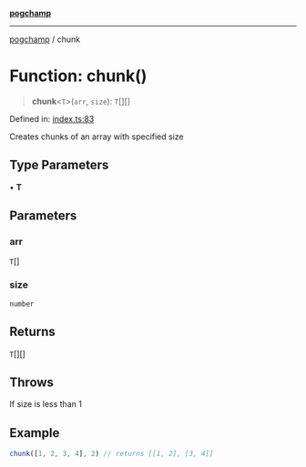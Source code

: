 [**pogchamp**](../README.md)

***

[pogchamp](../globals.md) / chunk

# Function: chunk()

> **chunk**\<`T`\>(`arr`, `size`): `T`[][]

Defined in: [index.ts:83](https://github.com/antonandresen/pogchamp/blob/566c2f0caa8b1c8b5b0295aded976a7544ca5d21/index.ts#L83)

Creates chunks of an array with specified size

## Type Parameters

• **T**

## Parameters

### arr

`T`[]

### size

`number`

## Returns

`T`[][]

## Throws

If size is less than 1

## Example

```ts
chunk([1, 2, 3, 4], 2) // returns [[1, 2], [3, 4]]
```
